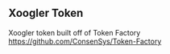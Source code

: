 ## Xoogler Token

Xoogler token built off of Token Factory https://github.com/ConsenSys/Token-Factory